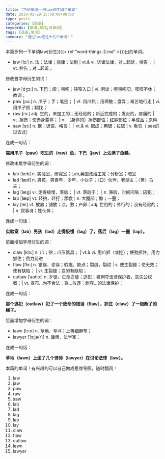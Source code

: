 ```yaml
---
title: "巧记单词——用law记住10个单词"
date: 2020-02-29T15:58:00+08:00
type: posts
categories: [英语]
keywords: [英语,单词,背单词]
tags: [英语,单词]
summary: "通过law记住十几个单词！"
---
```

本篇罗列一下单词law[衍生]({{< ref "word-things-2.md" >}})出的单词。

* law [lɔ:] n. 法；法律；规律；法制 | vt.& vi. 诉诸法律，对…起诉，控告； | vt. 控告；对…起诉；

修改首字母衍生的词：

* jaw [dʒɔ:] n. 下巴；颌；唠叨；狭窄入口 | vi. 闲谈；唠唠叨叨，喋喋不休；教训；
* paw [pɔ:] n. 爪子；手；笔迹； | vt. 用爪抓；用蹄触；盘弄；艰苦地行走 | vi. 用爪子抓；翻找；
* raw [rɔ:] adj. 生的，未加工的；无经验的；新近完成的；发炎的，疼痛的 | vt. 擦伤；使赤身露体； | n. （身体的）擦伤部位；红肿部位；半成品；原料
* saw [sɔ:] n. 锯；谚语，格言； | vt.& vi. 锯成；用锯；拉锯 | v. 看见（ see的过去式）

连成一句话：

**猫用爪子（paw）吃生的（raw）鱼，下巴（jaw）上沾满了鱼鳞。**

修改末尾字母衍生的词：

* lab [læb] n. 实验室，研究室；Lab,英国政治工党；分析室；暗室
* lad [læd] n. 男孩，男青年，少年，小伙子；〈口〉伙伴，老朋友；〈英〉马夫；
* lag [læg] vi. 走得极慢，落后； | vt. 落后于； | n. 滞后，时间间隔；囚犯；
* lap [læp] vt. 轻拍，轻打；舔食 | n. 大腿部；膝；一圈；
* lay [leɪ] vt. 放置；铺放；涂，敷；产卵 | adj. 世俗的；外行的；没有经验的； | n. 叙事诗；性伙伴；

连成一句话：

**实验室（lab）男孩（lad）走得极慢（lag）了，落后（lag）一圈（lap）。**

前面增加字母衍生的词：

* claw [klɔ:] n. 爪；钳；爪形器具； | vt.& vi. 用爪抓（或挖）；使劲抓住，用力抓住；费力前进
* flaw [flɔ:] n. 错误，谬误；瑕疵，缺点；裂缝，裂纹 | v. 使生裂缝；使无效；使有缺陷； | vi. 生裂缝；变的有缺陷；
* outlaw [ˈaʊtlɔ:] n. 歹徒，亡命之徒；逃犯；被剥夺法律保护者，丧失公权者；| vt. 宣布…为不合法；将…放逐；剥夺…的法律保护；

连成一句话：

**那个逃犯（outlaw）犯了一个致命的错误（flaw），抓住（claw）了一根断了的绳子。**

后面增加字母衍生的词：

* lawn [lɔ:n] n. 草地，草坪；上等细麻布；
* lawyer [ˈlɔ:jə(r)] n. 律师，法学家；

连成一句话：

**草地（lawn）上坐了几个律师（lawyer）在讨论法律（law）。**

本篇的单词！有兴趣的可以自己做成思维导图，随时翻阅！
1. law
1. jaw
1. paw
1. raw
1. saw
1. lab
1. lad
1. lag
1. lap
1. lay
1. claw
1. flaw
1. outlaw
1. lawn
1. lawyer